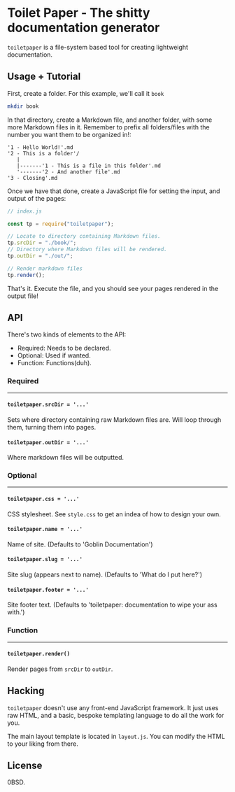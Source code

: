 # Toilet Paper - The shitty documentation generator

`toiletpaper` is a file-system based tool for creating lightweight
documentation.

## Usage + Tutorial

First, create a folder. For this example, we'll call it `book`

```sh
mkdir book
```

In that directory, create a Markdown file, and another folder, with some
more Markdown files in it. Remember to prefix all folders/files with the number
you want them to be organized in!:

```
'1 - Hello World!'.md
'2 - This is a folder'/
   |
   |-------'1 - This is a file in this folder'.md
   '-------'2 - And another file'.md
'3 - Closing'.md
```

Once we have that done, create a JavaScript file for setting the input, and output of the pages:

```js
// index.js

const tp = require("toiletpaper");

// Locate to directory containing Markdown files.
tp.srcDir = "./book/";
// Directory where Markdown files will be rendered.
tp.outDir = "./out/";

// Render markdown files
tp.render();
```

<!--
or, if you want to go with the CLI...

```sh
NOT YET!
toiletpaper -s book/ -o out/
```
-->

That's it. Execute the file, and you should see your pages rendered in the output file!

## API

There's two kinds of elements to the API:

- Required: Needs to be declared.
- Optional: Used if wanted.
- Function: Functions(duh).

### Required

---

#### `toiletpaper.srcDir = '...'`

Sets where directory containing raw Markdown files are. Will loop through them, turning them into pages.

#### `toiletpaper.outDir = '...'`

Where markdown files will be outputted.

### Optional

---

#### `toiletpaper.css = '...'`

CSS stylesheet. See `style.css` to get an indea of how to design your own.

#### `toiletpaper.name = '...'`

Name of site. (Defaults to 'Goblin Documentation')

#### `toiletpaper.slug = '...'`

Site slug (appears next to name). (Defaults to 'What do I put here?')

#### `toiletpaper.footer = '...'`

Site footer text. (Defaults to 'toiletpaper: documentation to wipe your ass with.')

### Function

---

#### `toiletpaper.render()`

Render pages from `srcDir` to `outDir`.

## Hacking

`toiletpaper` doesn't use any front-end JavaScript framework. It just uses raw HTML, and a basic,
bespoke templating language to do all the work for you.

The main layout template is located in `layout.js`. You can modify the HTML to your liking from there.

## License

0BSD.
